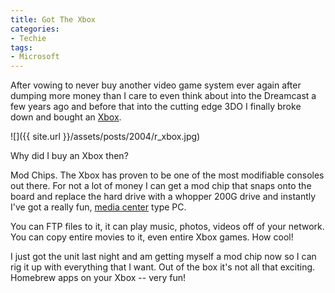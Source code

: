 ```yaml
---
title: Got The Xbox
categories:
- Techie
tags:
- Microsoft
---
```


After vowing to never buy another video game system ever again after dumping more money than I care to even think about into the Dreamcast a few years ago and before that into the cutting edge 3DO I finally broke down and bought an [Xbox](http://www.xbox.com/).

![]({{ site.url }}/assets/posts/2004/r_xbox.jpg)


Why did I buy an Xbox then?

Mod Chips. The Xbox has proven to be one of the most modifiable consoles out there. For not a lot of money I can get a mod chip that snaps onto the board and replace the hard drive with a whopper 200G drive and instantly I've got a really fun, [media center](http://www.xboxmediacenter.de/) type PC.

You can FTP files to it, it can play music, photos, videos off of your network. You can copy entire movies to it, even entire Xbox games. How cool!

I just got the unit last night and am getting myself a mod chip now so I can rig it up with everything that I want. Out of the box it's not all that exciting. Homebrew apps on your Xbox -- very fun!
